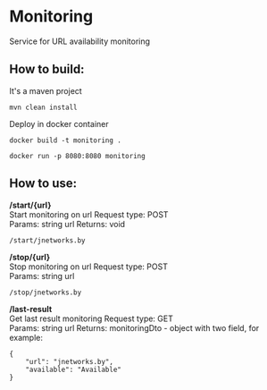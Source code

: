 # Monitoring
Service for URL availability monitoring

## How to build:
It's a maven project
```
mvn clean install
```
Deploy in docker container
```
docker build -t monitoring .

docker run -p 8080:8080 monitoring
```

## How to use:

**/start/{url}**  
Start monitoring on url 
Request type: POST  
Params: string url
Returns: void

```
/start/jnetworks.by
```

**/stop/{url}**  
Stop monitoring on url
Request type: POST  
Params: string url

```
/stop/jnetworks.by
```

**/last-result**  
Get last result monitoring
Request type: GET  
Params: string url 
Returns: monitoringDto - object with two field, for example:
```
{
    "url": "jnetworks.by",
    "available": "Available"
}
```



